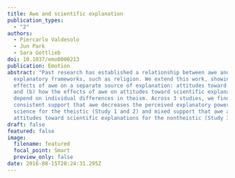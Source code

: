 ```yaml
---
title: Awe and scientific explanation
publication_types:
  - "2"
authors:
  - Piercarlo Valdesolo
  - Jun Park
  - Sara Gottlieb
doi: 10.1037/emo0000213
publication: Emotion
abstract: "Past research has established a relationship between awe and
  explanatory frameworks, such as religion. We extend this work, showing (a) the
  effects of awe on a separate source of explanation: attitudes toward science,
  and (b) how the effects of awe on attitudes toward scientific explanations
  depend on individual differences in theism. Across 3 studies, we find
  consistent support that awe decreases the perceived explanatory power of
  science for the theistic (Study 1 and 2) and mixed support that awe affects
  attitudes toward scientific explanations for the nontheistic (Study 3)."
draft: false
featured: false
image:
  filename: featured
  focal_point: Smart
  preview_only: false
date: 2016-08-15T20:24:31.295Z
---
```

